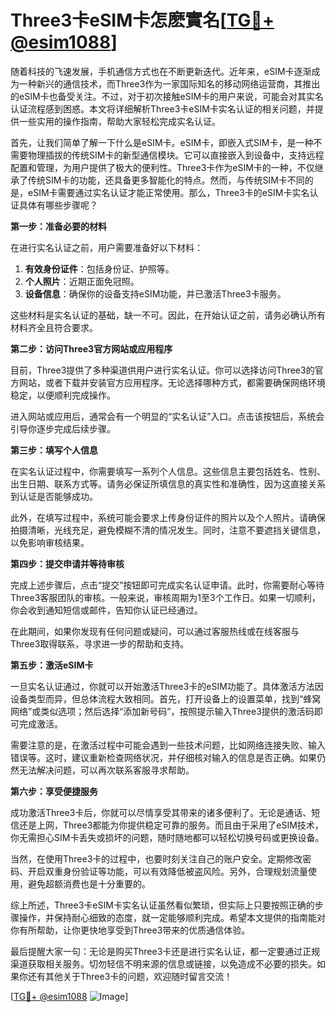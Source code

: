 # Three3卡eSIM卡怎麽實名[[TG💪+ @esim1088](https://t.me/s/esim1088)]

随着科技的飞速发展，手机通信方式也在不断更新迭代。近年来，eSIM卡逐渐成为一种新兴的通信技术，而Three3作为一家国际知名的移动网络运营商，其推出的eSIM卡也备受关注。不过，对于初次接触eSIM卡的用户来说，可能会对其实名认证流程感到困惑。本文将详细解析Three3卡eSIM卡实名认证的相关问题，并提供一些实用的操作指南，帮助大家轻松完成实名认证。

首先，让我们简单了解一下什么是eSIM卡。eSIM卡，即嵌入式SIM卡，是一种不需要物理插拔的传统SIM卡的新型通信模块。它可以直接嵌入到设备中，支持远程配置和管理，为用户提供了极大的便利性。Three3卡作为eSIM卡的一种，不仅继承了传统SIM卡的功能，还具备更多智能化的特点。然而，与传统SIM卡不同的是，eSIM卡需要通过实名认证才能正常使用。那么，Three3卡的eSIM卡实名认证具体有哪些步骤呢？

**第一步：准备必要的材料**

在进行实名认证之前，用户需要准备好以下材料：
1. **有效身份证件**：包括身份证、护照等。
2. **个人照片**：近期正面免冠照。
3. **设备信息**：确保你的设备支持eSIM功能，并已激活Three3卡服务。

这些材料是实名认证的基础，缺一不可。因此，在开始认证之前，请务必确认所有材料齐全且符合要求。

**第二步：访问Three3官方网站或应用程序**

目前，Three3提供了多种渠道供用户进行实名认证。你可以选择访问Three3的官方网站，或者下载并安装官方应用程序。无论选择哪种方式，都需要确保网络环境稳定，以便顺利完成操作。

进入网站或应用后，通常会有一个明显的“实名认证”入口。点击该按钮后，系统会引导你逐步完成后续步骤。

**第三步：填写个人信息**

在实名认证过程中，你需要填写一系列个人信息。这些信息主要包括姓名、性别、出生日期、联系方式等。请务必保证所填信息的真实性和准确性，因为这直接关系到认证是否能够成功。

此外，在填写过程中，系统可能会要求上传身份证件的照片以及个人照片。请确保拍摄清晰，光线充足，避免模糊不清的情况发生。同时，注意不要遮挡关键信息，以免影响审核结果。

**第四步：提交申请并等待审核**

完成上述步骤后，点击“提交”按钮即可完成实名认证申请。此时，你需要耐心等待Three3客服团队的审核。一般来说，审核周期为1至3个工作日。如果一切顺利，你会收到通知短信或邮件，告知你认证已经通过。

在此期间，如果你发现有任何问题或疑问，可以通过客服热线或在线客服与Three3取得联系，寻求进一步的帮助和支持。

**第五步：激活eSIM卡**

一旦实名认证通过，你就可以开始激活Three3卡的eSIM功能了。具体激活方法因设备类型而异，但总体流程大致相同。首先，打开设备上的设置菜单，找到“蜂窝网络”或类似选项；然后选择“添加新号码”，按照提示输入Three3提供的激活码即可完成激活。

需要注意的是，在激活过程中可能会遇到一些技术问题，比如网络连接失败、输入错误等。这时，建议重新检查网络状况，并仔细核对输入的信息是否正确。如果仍然无法解决问题，可以再次联系客服寻求帮助。

**第六步：享受便捷服务**

成功激活Three3卡后，你就可以尽情享受其带来的诸多便利了。无论是通话、短信还是上网，Three3都能为你提供稳定可靠的服务。而且由于采用了eSIM技术，你无需担心SIM卡丢失或损坏的问题，随时随地都可以轻松切换号码或更换设备。

当然，在使用Three3卡的过程中，也要时刻关注自己的账户安全。定期修改密码、开启双重身份验证等功能，可以有效降低被盗风险。另外，合理规划流量使用，避免超额消费也是十分重要的。

综上所述，Three3卡eSIM卡实名认证虽然看似繁琐，但实际上只要按照正确的步骤操作，并保持耐心细致的态度，就一定能够顺利完成。希望本文提供的指南能对你有所帮助，让你更快地享受到Three3带来的优质通信体验。

最后提醒大家一句：无论是购买Three3卡还是进行实名认证，都一定要通过正规渠道获取相关服务。切勿轻信不明来源的信息或链接，以免造成不必要的损失。如果你还有其他关于Three3卡的问题，欢迎随时留言交流！

[[TG💪+ @esim1088](https://t.me/s/esim1088) ![Image](https://i.postimg.cc/4NQfJmqS/Snipaste-2025-05-13-00-14-12.png)]